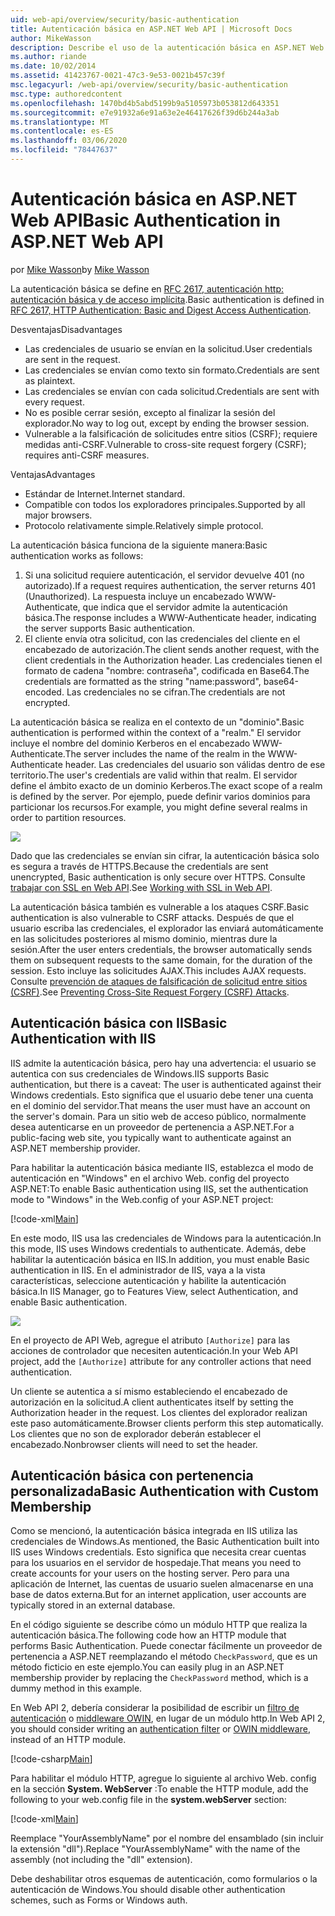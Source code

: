 ```yaml
---
uid: web-api/overview/security/basic-authentication
title: Autenticación básica en ASP.NET Web API | Microsoft Docs
author: MikeWasson
description: Describe el uso de la autenticación básica en ASP.NET Web API.
ms.author: riande
ms.date: 10/02/2014
ms.assetid: 41423767-0021-47c3-9e53-0021b457c39f
msc.legacyurl: /web-api/overview/security/basic-authentication
msc.type: authoredcontent
ms.openlocfilehash: 1470bd4b5abd5199b9a5105973b053812d643351
ms.sourcegitcommit: e7e91932a6e91a63e2e46417626f39d6b244a3ab
ms.translationtype: MT
ms.contentlocale: es-ES
ms.lasthandoff: 03/06/2020
ms.locfileid: "78447637"
---
```

# <a name="basic-authentication-in-aspnet-web-api"></a><span data-ttu-id="1a434-103">Autenticación básica en ASP.NET Web API</span><span class="sxs-lookup"><span data-stu-id="1a434-103">Basic Authentication in ASP.NET Web API</span></span>

<span data-ttu-id="1a434-104">por [Mike Wasson](https://github.com/MikeWasson)</span><span class="sxs-lookup"><span data-stu-id="1a434-104">by [Mike Wasson](https://github.com/MikeWasson)</span></span>

<span data-ttu-id="1a434-105">La autenticación básica se define en [RFC 2617, autenticación http: autenticación básica y de acceso implícita](http://www.ietf.org/rfc/rfc2617.txt).</span><span class="sxs-lookup"><span data-stu-id="1a434-105">Basic authentication is defined in [RFC 2617, HTTP Authentication: Basic and Digest Access Authentication](http://www.ietf.org/rfc/rfc2617.txt).</span></span>

<span data-ttu-id="1a434-106">Desventajas</span><span class="sxs-lookup"><span data-stu-id="1a434-106">Disadvantages</span></span>

- <span data-ttu-id="1a434-107">Las credenciales de usuario se envían en la solicitud.</span><span class="sxs-lookup"><span data-stu-id="1a434-107">User credentials are sent in the request.</span></span>
- <span data-ttu-id="1a434-108">Las credenciales se envían como texto sin formato.</span><span class="sxs-lookup"><span data-stu-id="1a434-108">Credentials are sent as plaintext.</span></span>
- <span data-ttu-id="1a434-109">Las credenciales se envían con cada solicitud.</span><span class="sxs-lookup"><span data-stu-id="1a434-109">Credentials are sent with every request.</span></span>
- <span data-ttu-id="1a434-110">No es posible cerrar sesión, excepto al finalizar la sesión del explorador.</span><span class="sxs-lookup"><span data-stu-id="1a434-110">No way to log out, except by ending the browser session.</span></span>
- <span data-ttu-id="1a434-111">Vulnerable a la falsificación de solicitudes entre sitios (CSRF); requiere medidas anti-CSRF.</span><span class="sxs-lookup"><span data-stu-id="1a434-111">Vulnerable to cross-site request forgery (CSRF); requires anti-CSRF measures.</span></span>

<span data-ttu-id="1a434-112">Ventajas</span><span class="sxs-lookup"><span data-stu-id="1a434-112">Advantages</span></span>

- <span data-ttu-id="1a434-113">Estándar de Internet.</span><span class="sxs-lookup"><span data-stu-id="1a434-113">Internet standard.</span></span>
- <span data-ttu-id="1a434-114">Compatible con todos los exploradores principales.</span><span class="sxs-lookup"><span data-stu-id="1a434-114">Supported by all major browsers.</span></span>
- <span data-ttu-id="1a434-115">Protocolo relativamente simple.</span><span class="sxs-lookup"><span data-stu-id="1a434-115">Relatively simple protocol.</span></span>

<span data-ttu-id="1a434-116">La autenticación básica funciona de la siguiente manera:</span><span class="sxs-lookup"><span data-stu-id="1a434-116">Basic authentication works as follows:</span></span>

1. <span data-ttu-id="1a434-117">Si una solicitud requiere autenticación, el servidor devuelve 401 (no autorizado).</span><span class="sxs-lookup"><span data-stu-id="1a434-117">If a request requires authentication, the server returns 401 (Unauthorized).</span></span> <span data-ttu-id="1a434-118">La respuesta incluye un encabezado WWW-Authenticate, que indica que el servidor admite la autenticación básica.</span><span class="sxs-lookup"><span data-stu-id="1a434-118">The response includes a WWW-Authenticate header, indicating the server supports Basic authentication.</span></span>
2. <span data-ttu-id="1a434-119">El cliente envía otra solicitud, con las credenciales del cliente en el encabezado de autorización.</span><span class="sxs-lookup"><span data-stu-id="1a434-119">The client sends another request, with the client credentials in the Authorization header.</span></span> <span data-ttu-id="1a434-120">Las credenciales tienen el formato de cadena "nombre: contraseña", codificada en Base64.</span><span class="sxs-lookup"><span data-stu-id="1a434-120">The credentials are formatted as the string "name:password", base64-encoded.</span></span> <span data-ttu-id="1a434-121">Las credenciales no se cifran.</span><span class="sxs-lookup"><span data-stu-id="1a434-121">The credentials are not encrypted.</span></span>

<span data-ttu-id="1a434-122">La autenticación básica se realiza en el contexto de un "dominio".</span><span class="sxs-lookup"><span data-stu-id="1a434-122">Basic authentication is performed within the context of a "realm."</span></span> <span data-ttu-id="1a434-123">El servidor incluye el nombre del dominio Kerberos en el encabezado WWW-Authenticate.</span><span class="sxs-lookup"><span data-stu-id="1a434-123">The server includes the name of the realm in the WWW-Authenticate header.</span></span> <span data-ttu-id="1a434-124">Las credenciales del usuario son válidas dentro de ese territorio.</span><span class="sxs-lookup"><span data-stu-id="1a434-124">The user's credentials are valid within that realm.</span></span> <span data-ttu-id="1a434-125">El servidor define el ámbito exacto de un dominio Kerberos.</span><span class="sxs-lookup"><span data-stu-id="1a434-125">The exact scope of a realm is defined by the server.</span></span> <span data-ttu-id="1a434-126">Por ejemplo, puede definir varios dominios para particionar los recursos.</span><span class="sxs-lookup"><span data-stu-id="1a434-126">For example, you might define several realms in order to partition resources.</span></span>

![](basic-authentication/_static/image1.png)

<span data-ttu-id="1a434-127">Dado que las credenciales se envían sin cifrar, la autenticación básica solo es segura a través de HTTPS.</span><span class="sxs-lookup"><span data-stu-id="1a434-127">Because the credentials are sent unencrypted, Basic authentication is only secure over HTTPS.</span></span> <span data-ttu-id="1a434-128">Consulte [trabajar con SSL en Web API](working-with-ssl-in-web-api.md).</span><span class="sxs-lookup"><span data-stu-id="1a434-128">See [Working with SSL in Web API](working-with-ssl-in-web-api.md).</span></span>

<span data-ttu-id="1a434-129">La autenticación básica también es vulnerable a los ataques CSRF.</span><span class="sxs-lookup"><span data-stu-id="1a434-129">Basic authentication is also vulnerable to CSRF attacks.</span></span> <span data-ttu-id="1a434-130">Después de que el usuario escriba las credenciales, el explorador las enviará automáticamente en las solicitudes posteriores al mismo dominio, mientras dure la sesión.</span><span class="sxs-lookup"><span data-stu-id="1a434-130">After the user enters credentials, the browser automatically sends them on subsequent requests to the same domain, for the duration of the session.</span></span> <span data-ttu-id="1a434-131">Esto incluye las solicitudes AJAX.</span><span class="sxs-lookup"><span data-stu-id="1a434-131">This includes AJAX requests.</span></span> <span data-ttu-id="1a434-132">Consulte [prevención de ataques de falsificación de solicitud entre sitios (CSRF)](preventing-cross-site-request-forgery-csrf-attacks.md).</span><span class="sxs-lookup"><span data-stu-id="1a434-132">See [Preventing Cross-Site Request Forgery (CSRF) Attacks](preventing-cross-site-request-forgery-csrf-attacks.md).</span></span>

## <a name="basic-authentication-with-iis"></a><span data-ttu-id="1a434-133">Autenticación básica con IIS</span><span class="sxs-lookup"><span data-stu-id="1a434-133">Basic Authentication with IIS</span></span>

<span data-ttu-id="1a434-134">IIS admite la autenticación básica, pero hay una advertencia: el usuario se autentica con sus credenciales de Windows.</span><span class="sxs-lookup"><span data-stu-id="1a434-134">IIS supports Basic authentication, but there is a caveat: The user is authenticated against their Windows credentials.</span></span> <span data-ttu-id="1a434-135">Esto significa que el usuario debe tener una cuenta en el dominio del servidor.</span><span class="sxs-lookup"><span data-stu-id="1a434-135">That means the user must have an account on the server's domain.</span></span> <span data-ttu-id="1a434-136">Para un sitio web de acceso público, normalmente desea autenticarse en un proveedor de pertenencia a ASP.NET.</span><span class="sxs-lookup"><span data-stu-id="1a434-136">For a public-facing web site, you typically want to authenticate against an ASP.NET membership provider.</span></span>

<span data-ttu-id="1a434-137">Para habilitar la autenticación básica mediante IIS, establezca el modo de autenticación en "Windows" en el archivo Web. config del proyecto ASP.NET:</span><span class="sxs-lookup"><span data-stu-id="1a434-137">To enable Basic authentication using IIS, set the authentication mode to "Windows" in the Web.config of your ASP.NET project:</span></span>

[!code-xml[Main](basic-authentication/samples/sample1.xml)]

<span data-ttu-id="1a434-138">En este modo, IIS usa las credenciales de Windows para la autenticación.</span><span class="sxs-lookup"><span data-stu-id="1a434-138">In this mode, IIS uses Windows credentials to authenticate.</span></span> <span data-ttu-id="1a434-139">Además, debe habilitar la autenticación básica en IIS.</span><span class="sxs-lookup"><span data-stu-id="1a434-139">In addition, you must enable Basic authentication in IIS.</span></span> <span data-ttu-id="1a434-140">En el administrador de IIS, vaya a la vista características, seleccione autenticación y habilite la autenticación básica.</span><span class="sxs-lookup"><span data-stu-id="1a434-140">In IIS Manager, go to Features View, select Authentication, and enable Basic authentication.</span></span>

![](basic-authentication/_static/image2.png)

<span data-ttu-id="1a434-141">En el proyecto de API Web, agregue el atributo `[Authorize]` para las acciones de controlador que necesiten autenticación.</span><span class="sxs-lookup"><span data-stu-id="1a434-141">In your Web API project, add the `[Authorize]` attribute for any controller actions that need authentication.</span></span>

<span data-ttu-id="1a434-142">Un cliente se autentica a sí mismo estableciendo el encabezado de autorización en la solicitud.</span><span class="sxs-lookup"><span data-stu-id="1a434-142">A client authenticates itself by setting the Authorization header in the request.</span></span> <span data-ttu-id="1a434-143">Los clientes del explorador realizan este paso automáticamente.</span><span class="sxs-lookup"><span data-stu-id="1a434-143">Browser clients perform this step automatically.</span></span> <span data-ttu-id="1a434-144">Los clientes que no son de explorador deberán establecer el encabezado.</span><span class="sxs-lookup"><span data-stu-id="1a434-144">Nonbrowser clients will need to set the header.</span></span>

## <a name="basic-authentication-with-custom-membership"></a><span data-ttu-id="1a434-145">Autenticación básica con pertenencia personalizada</span><span class="sxs-lookup"><span data-stu-id="1a434-145">Basic Authentication with Custom Membership</span></span>

<span data-ttu-id="1a434-146">Como se mencionó, la autenticación básica integrada en IIS utiliza las credenciales de Windows.</span><span class="sxs-lookup"><span data-stu-id="1a434-146">As mentioned, the Basic Authentication built into IIS uses Windows credentials.</span></span> <span data-ttu-id="1a434-147">Esto significa que necesita crear cuentas para los usuarios en el servidor de hospedaje.</span><span class="sxs-lookup"><span data-stu-id="1a434-147">That means you need to create accounts for your users on the hosting server.</span></span> <span data-ttu-id="1a434-148">Pero para una aplicación de Internet, las cuentas de usuario suelen almacenarse en una base de datos externa.</span><span class="sxs-lookup"><span data-stu-id="1a434-148">But for an internet application, user accounts are typically stored in an external database.</span></span>

<span data-ttu-id="1a434-149">En el código siguiente se describe cómo un módulo HTTP que realiza la autenticación básica.</span><span class="sxs-lookup"><span data-stu-id="1a434-149">The following code how an HTTP module that performs Basic Authentication.</span></span> <span data-ttu-id="1a434-150">Puede conectar fácilmente un proveedor de pertenencia a ASP.NET reemplazando el método `CheckPassword`, que es un método ficticio en este ejemplo.</span><span class="sxs-lookup"><span data-stu-id="1a434-150">You can easily plug in an ASP.NET membership provider by replacing the `CheckPassword` method, which is a dummy method in this example.</span></span>

<span data-ttu-id="1a434-151">En Web API 2, debería considerar la posibilidad de escribir un [filtro de autenticación](authentication-filters.md) o [middleware OWIN](../../../aspnet/overview/owin-and-katana/index.md), en lugar de un módulo http.</span><span class="sxs-lookup"><span data-stu-id="1a434-151">In Web API 2, you should consider writing an [authentication filter](authentication-filters.md) or [OWIN middleware](../../../aspnet/overview/owin-and-katana/index.md), instead of an HTTP module.</span></span>

[!code-csharp[Main](basic-authentication/samples/sample2.cs)]

<span data-ttu-id="1a434-152">Para habilitar el módulo HTTP, agregue lo siguiente al archivo Web. config en la sección **System. WebServer** :</span><span class="sxs-lookup"><span data-stu-id="1a434-152">To enable the HTTP module, add the following to your web.config file in the **system.webServer** section:</span></span>

[!code-xml[Main](basic-authentication/samples/sample3.xml?highlight=4)]

<span data-ttu-id="1a434-153">Reemplace "YourAssemblyName" por el nombre del ensamblado (sin incluir la extensión "dll").</span><span class="sxs-lookup"><span data-stu-id="1a434-153">Replace "YourAssemblyName" with the name of the assembly (not including the "dll" extension).</span></span>

<span data-ttu-id="1a434-154">Debe deshabilitar otros esquemas de autenticación, como formularios o la autenticación de Windows.</span><span class="sxs-lookup"><span data-stu-id="1a434-154">You should disable other authentication schemes, such as Forms or Windows auth.</span></span>
